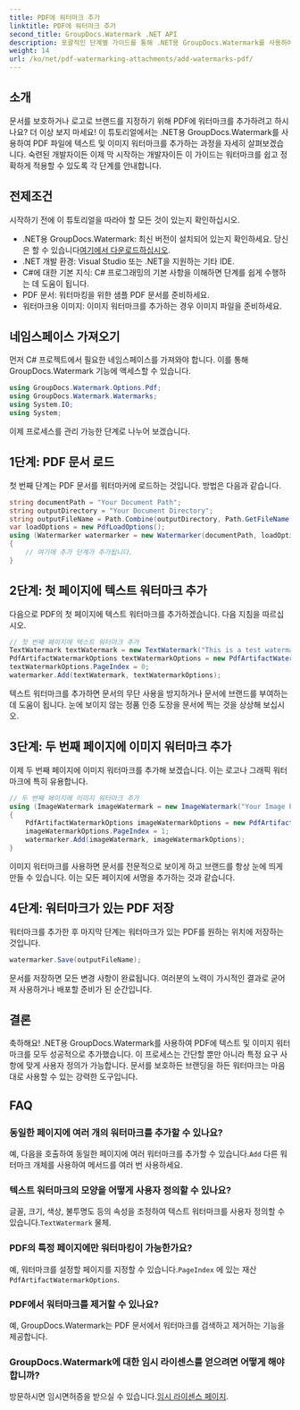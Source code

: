 ```yaml
---
title: PDF에 워터마크 추가
linktitle: PDF에 워터마크 추가
second_title: GroupDocs.Watermark .NET API
description: 포괄적인 단계별 가이드를 통해 .NET용 GroupDocs.Watermark를 사용하여 PDF에 텍스트 및 이미지 워터마크를 추가하는 방법을 알아보세요.
weight: 14
url: /ko/net/pdf-watermarking-attachments/add-watermarks-pdf/
---
```

## 소개
문서를 보호하거나 로고로 브랜드를 지정하기 위해 PDF에 워터마크를 추가하려고 하시나요? 더 이상 보지 마세요! 이 튜토리얼에서는 .NET용 GroupDocs.Watermark를 사용하여 PDF 파일에 텍스트 및 이미지 워터마크를 추가하는 과정을 자세히 살펴보겠습니다. 숙련된 개발자이든 이제 막 시작하는 개발자이든 이 가이드는 워터마크를 쉽고 정확하게 적용할 수 있도록 각 단계를 안내합니다.
## 전제조건
시작하기 전에 이 튜토리얼을 따라야 할 모든 것이 있는지 확인하십시오.
-  .NET용 GroupDocs.Watermark: 최신 버전이 설치되어 있는지 확인하세요. 당신은 할 수 있습니다[여기에서 다운로드하십시오](https://releases.groupdocs.com/Watermark/net/).
- .NET 개발 환경: Visual Studio 또는 .NET을 지원하는 기타 IDE.
- C#에 대한 기본 지식: C# 프로그래밍의 기본 사항을 이해하면 단계를 쉽게 수행하는 데 도움이 됩니다.
- PDF 문서: 워터마킹을 위한 샘플 PDF 문서를 준비하세요.
- 워터마크용 이미지: 이미지 워터마크를 추가하는 경우 이미지 파일을 준비하세요.
## 네임스페이스 가져오기
먼저 C# 프로젝트에서 필요한 네임스페이스를 가져와야 합니다. 이를 통해 GroupDocs.Watermark 기능에 액세스할 수 있습니다.
```csharp
using GroupDocs.Watermark.Options.Pdf;
using GroupDocs.Watermark.Watermarks;
using System.IO;
using System;
```
이제 프로세스를 관리 가능한 단계로 나누어 보겠습니다.
## 1단계: PDF 문서 로드
첫 번째 단계는 PDF 문서를 워터마커에 로드하는 것입니다. 방법은 다음과 같습니다.
```csharp
string documentPath = "Your Document Path";
string outputDirectory = "Your Document Directory";
string outputFileName = Path.Combine(outputDirectory, Path.GetFileName(documentPath));
var loadOptions = new PdfLoadOptions();
using (Watermarker watermarker = new Watermarker(documentPath, loadOptions))
{
    // 여기에 추가 단계가 추가됩니다.
}
```
## 2단계: 첫 페이지에 텍스트 워터마크 추가
다음으로 PDF의 첫 페이지에 텍스트 워터마크를 추가하겠습니다. 다음 지침을 따르십시오.
```csharp
// 첫 번째 페이지에 텍스트 워터마크 추가
TextWatermark textWatermark = new TextWatermark("This is a test watermark", new Font("Arial", 8));
PdfArtifactWatermarkOptions textWatermarkOptions = new PdfArtifactWatermarkOptions();
textWatermarkOptions.PageIndex = 0;
watermarker.Add(textWatermark, textWatermarkOptions);
```

텍스트 워터마크를 추가하면 문서의 무단 사용을 방지하거나 문서에 브랜드를 부여하는 데 도움이 됩니다. 눈에 보이지 않는 정품 인증 도장을 문서에 찍는 것을 상상해 보십시오.
## 3단계: 두 번째 페이지에 이미지 워터마크 추가
이제 두 번째 페이지에 이미지 워터마크를 추가해 보겠습니다. 이는 로고나 그래픽 워터마크에 특히 유용합니다.
```csharp
// 두 번째 페이지에 이미지 워터마크 추가
using (ImageWatermark imageWatermark = new ImageWatermark("Your Image Path"))
{
    PdfArtifactWatermarkOptions imageWatermarkOptions = new PdfArtifactWatermarkOptions();
    imageWatermarkOptions.PageIndex = 1;
    watermarker.Add(imageWatermark, imageWatermarkOptions);
}
```

이미지 워터마크를 사용하면 문서를 전문적으로 보이게 하고 브랜드를 항상 눈에 띄게 만들 수 있습니다. 이는 모든 페이지에 서명을 추가하는 것과 같습니다.
## 4단계: 워터마크가 있는 PDF 저장
워터마크를 추가한 후 마지막 단계는 워터마크가 있는 PDF를 원하는 위치에 저장하는 것입니다.
```csharp
watermarker.Save(outputFileName);
```
문서를 저장하면 모든 변경 사항이 완료됩니다. 여러분의 노력이 가시적인 결과로 굳어져 사용하거나 배포할 준비가 된 순간입니다.
## 결론
축하해요! .NET용 GroupDocs.Watermark를 사용하여 PDF에 텍스트 및 이미지 워터마크를 모두 성공적으로 추가했습니다. 이 프로세스는 간단할 뿐만 아니라 특정 요구 사항에 맞게 사용자 정의가 가능합니다. 문서를 보호하든 브랜딩을 하든 워터마크는 마음대로 사용할 수 있는 강력한 도구입니다.
## FAQ
### 동일한 페이지에 여러 개의 워터마크를 추가할 수 있나요?
 예, 다음을 호출하여 동일한 페이지에 여러 워터마크를 추가할 수 있습니다.`Add` 다른 워터마크 개체를 사용하여 메서드를 여러 번 사용하세요.
### 텍스트 워터마크의 모양을 어떻게 사용자 정의할 수 있나요?
 글꼴, 크기, 색상, 불투명도 등의 속성을 조정하여 텍스트 워터마크를 사용자 정의할 수 있습니다.`TextWatermark` 물체.
### PDF의 특정 페이지에만 워터마킹이 가능한가요?
 예, 워터마크를 설정할 페이지를 지정할 수 있습니다.`PageIndex` 에 있는 재산`PdfArtifactWatermarkOptions`.
### PDF에서 워터마크를 제거할 수 있나요?
예, GroupDocs.Watermark는 PDF 문서에서 워터마크를 검색하고 제거하는 기능을 제공합니다.
### GroupDocs.Watermark에 대한 임시 라이센스를 얻으려면 어떻게 해야 합니까?
방문하시면 임시면허증을 받으실 수 있습니다.[임시 라이센스 페이지](https://purchase.groupdocs.com/temporary-license/).